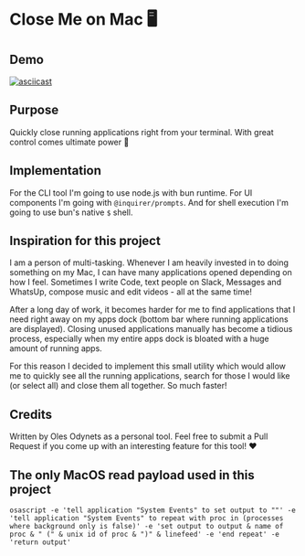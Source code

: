 # Close Me on Mac 🖥️

## Demo
[![asciicast](https://asciinema.org/a/p8nKTVCp0Pl2W4To6iYX51iUu.svg)](https://asciinema.org/a/p8nKTVCp0Pl2W4To6iYX51iUu)

## Purpose
Quickly close running applications right from your terminal.
With great control comes ultimate power 💪

## Implementation
For the CLI tool I'm going to use node.js with bun runtime.
For UI components I'm going with `@inquirer/prompts`.
And for shell execution I'm going to use bun's native `$` shell.

## Inspiration for this project
I am a person of multi-tasking. Whenever I am heavily invested in to doing something on my Mac,
I can have many applications opened depending on how I feel. Sometimes I write Code, text
people on Slack, Messages and WhatsUp, compose music and edit videos - all at the same time!

After a long day of work, it becomes harder for me to find applications that I need right
away on my apps dock (bottom bar where running applications are displayed). Closing unused
applications manually has become a tidious process, especially when my entire apps dock is
bloated with a huge amount of running apps.

For this reason I decided to implement this small utility which would allow me to quickly
see all the running applications, search for those I would like (or select all) and close
them all together. So much faster!

## Credits

Written by Oles Odynets as a personal tool.
Feel free to submit a Pull Request if you come up with an interesting feature for this tool! ❤️

## The only MacOS read payload used in this project
```
osascript -e 'tell application "System Events" to set output to ""' -e 'tell application "System Events" to repeat with proc in (processes where background only is false)' -e 'set output to output & name of proc & " (" & unix id of proc & ")" & linefeed' -e 'end repeat' -e 'return output'
```
